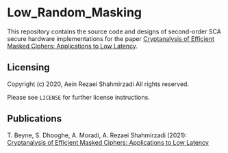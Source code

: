 # Low_Random_Masking

This repository contains the source code and designs of second-order SCA secure hardware implementations
for the paper [Cryptanalysis of Efficient Masked Ciphers: Applications to Low Latency](). 

## Licensing
Copyright (c) 2020, Aein Rezaei Shahmirzadi
All rights reserved.

Please see `LICENSE` for further license instructions.

## Publications
T. Beyne, S. Dhooghe, A. Moradi, A. Rezaei Shahmirzadi (2021): [Cryptanalysis of Efficient Masked Ciphers: Applications to Low Latency]()
